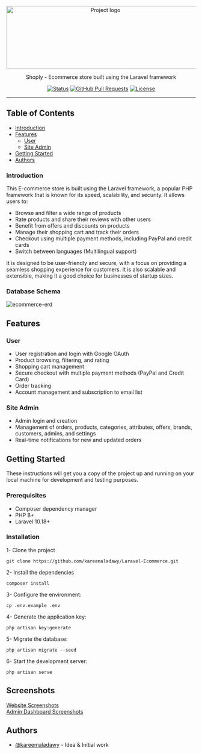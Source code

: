 <p align="center">
 <img width="512" height="166" src="https://github.com/kareemaladawy/Parking-Reservation-API/assets/62149929/036c7209-ff92-46b3-988f-95da03b9724c" alt="Project logo"></a>
</p>

<p align="center" >Shoply - Ecommerce store built using the Laravel framework</p>

<div align="center">

[![Status](https://img.shields.io/badge/status-active-success.svg)]()
[![GitHub Pull Requests](https://img.shields.io/github/issues-pr/kylelobo/The-Documentation-Compendium.svg)](https://github.com/kylelobo/The-Documentation-Compendium/pulls)
[![License](https://img.shields.io/badge/license-MIT-blue.svg)](/LICENSE)

</div>

---

## Table of Contents

-   [Introduction](#introduction)
-   [Features](#Features)
    -   [User](#User)
    -   [Site Admin](#site-admin)
-   [Getting Started](#getting-started)
-   [Authors](#authors)

### Introduction

This E-commerce store is built using the Laravel framework, a popular PHP framework that is known for its speed, scalability, and security. It allows users to:

-   Browse and filter a wide range of products
-   Rate products and share their reviews with other users
-   Benefit from offers and discounts on products
-   Manage their shopping cart and track their orders
-   Checkout using multiple payment methods, including PayPal and credit cards
-   Switch between languages (Multilingual support)

It is designed to be user-friendly and secure, with a focus on providing a seamless shopping experience for customers. It is also scalable and extensible, making it a good choice for businesses of startup sizes.

### Database Schema

![ecommerce-erd](https://github.com/kareemaladawy/Parking-Reservation-API/assets/62149929/2d201695-3f75-4ccf-a97b-779177afc196)

## Features

### User

-   User registration and login with Google OAuth
-   Product browsing, filtering, and rating
-   Shopping cart management
-   Secure checkout with multiple payment methods (PayPal and Credit Card)
-   Order tracking
-   Account management and subscription to email list

### Site Admin

-   Admin login and creation
-   Management of orders, products, categories, attributes, offers, brands, customers, admins, and settings
-   Real-time notifications for new and updated orders

## Getting Started

These instructions will get you a copy of the project up and running on your local machine for development and testing purposes.

### Prerequisites

-   Composer dependency manager
-   PHP 8+
-   Laravel 10.18+

### Installation

1- Clone the project

```
git clone https://github.com/kareemaladawy/Laravel-Ecommerce.git
```

2- Install the dependencies

```
composer install
```

3- Configure the environment:

```
cp .env.example .env
```

4- Generate the application key:

```
php artisan key:generate
```

5- Migrate the database:

```
php artisan migrate --seed
```

6- Start the development server:

```
php artisan serve
```

## Screenshots

<a href="https://github.com/kareemaladawy/laravel-ecommerce-shop/issues/1">Website Screenshots</a> <br>
<a href="https://github.com/kareemaladawy/laravel-ecommerce-shop/issues/2">Admin Dashboard Screenshots</a>

## Authors

-   [@kareemaladawy](https://github.com/kareemaladawy) - Idea & Initial work
